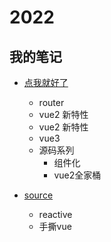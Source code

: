 # 2022

## 我的笔记

- [点我就好了](./note/readme.md)
  - router
  - vue2 新特性
  - vue2 新特性
  - vue3
  - 源码系列
    - 组件化
    - vue2全家桶

- [source](./source_my/readme.md)
  - reactive 
  - 手撕vue